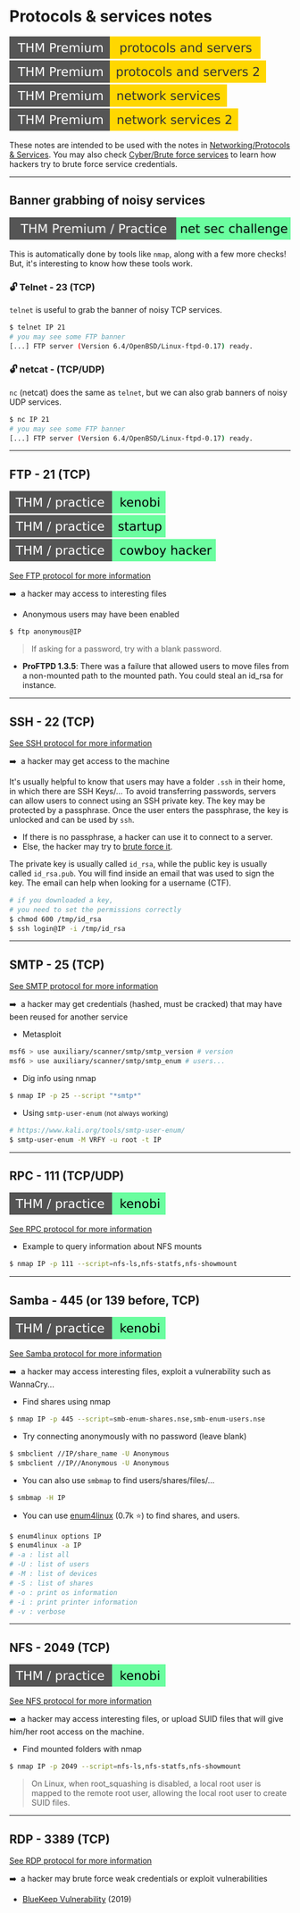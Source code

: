 # Protocols & services notes

[![protocolsandservers](../../_badges/thmp/protocolsandservers.svg)](https://tryhackme.com/room/protocolsandservers)
[![protocolsandservers2](../../_badges/thmp/protocolsandservers2.svg)](https://tryhackme.com/room/protocolsandservers2)
[![networkservices](../../_badges/thmp/networkservices.svg)](https://tryhackme.com/room/networkservices)
[![networkservices2](../../_badges/thmp/networkservices2.svg)](https://tryhackme.com/room/networkservices2)

These notes are intended to be used with the notes in [Networking/Protocols & Services](/it/networking/protocols/index.md). You may also check [Cyber/Brute force services](/cybersecurity/exploitation/services/bruteforce.md) to learn how hackers try to brute force service credentials.

<hr class="sep-both">

## Banner grabbing of noisy services

[![netsecchallenge](../../_badges/thmp-p/netsecchallenge.svg)](https://tryhackme.com/room/netsecchallenge)

This is automatically done by tools like `nmap`, along with a few more checks! But, it's interesting to know how these tools work.

<div class="row row-cols-md-2"><div>

### 🔓 Telnet - 23 (TCP)

`telnet` is useful to grab the banner of noisy TCP services.

```bash
$ telnet IP 21
# you may see some FTP banner
[...] FTP server (Version 6.4/OpenBSD/Linux-ftpd-0.17) ready.
```
</div><div>

### 🔓 netcat - (TCP/UDP)

`nc` (netcat) does the same as `telnet`, but we can also grab banners of noisy UDP services.

```bash
$ nc IP 21
# you may see some FTP banner
[...] FTP server (Version 6.4/OpenBSD/Linux-ftpd-0.17) ready.
```
</div></div>

<hr class="sep-both">

## FTP - 21 (TCP)

[![kenobi](../../_badges/thm-p/kenobi.svg)](https://tryhackme.com/room/kenobi)
[![startup](../../_badges/thm-p/startup.svg)](https://tryhackme.com/room/startup)
[![cowboyhacker](../../_badges/thm-p/cowboyhacker.svg)](https://tryhackme.com/room/cowboyhacker)

[See FTP protocol for more information](/it/networking/protocols/index.md#-ftp---21-tcp)

➡️&nbsp; a hacker may access to interesting files

<div class="row row-cols-md-2"><div>

* Anonymous users may have been enabled

```bash
$ ftp anonymous@IP
```

> If asking for a password, try with a blank password.
</div><div>

* **ProFTPD 1.3.5**: There was a failure that allowed users to move files from a non-mounted path to the mounted path. You could steal an id_rsa for instance.

</div></div>

<hr class="sep-both">

## SSH - 22 (TCP)

[See SSH protocol for more information](/it/networking/protocols/index.md#-ssh---22-tcp)

➡️&nbsp; a hacker may get access to the machine

<div class="row row-cols-md-2"><div>

It's usually helpful to know that users may have a folder `.ssh` in their home, in which there are SSH Keys/... To avoid transferring passwords, servers can allow users to connect using an SSH private key. The key may be protected by a passphrase. Once the user enters the passphrase, the key is unlocked and can be used by `ssh`.

* If there is no passphrase, a hacker can use it to connect to a server.
* Else, the hacker may try to [brute force it](/cybersecurity/random/crack_password/index.md#ssh-private-key---passphrase-cracking).
</div><div>

The private key is usually called `id_rsa`, while the public key is usually called `id_rsa.pub`. You will find inside an email that was used to sign the key. The email can help when looking for a username (CTF).

```bash
# if you downloaded a key, 
# you need to set the permissions correctly
$ chmod 600 /tmp/id_rsa
$ ssh login@IP -i /tmp/id_rsa
```
</div></div>

<hr class="sep-both">

## SMTP - 25 (TCP)

[See SMTP protocol for more information](/it/networking/protocols/index.md#-smtp---25-tcp)

➡️&nbsp; a hacker may get credentials (hashed, must be cracked) that may have been reused for another service

<div class="row row-cols-md-2"><div>

* Metasploit

```bash
msf6 > use auxiliary/scanner/smtp/smtp_version # version
msf6 > use auxiliary/scanner/smtp/smtp_enum # users...
```
</div><div>

* Dig info using nmap

```bash
$ nmap IP -p 25 --script "*smtp*"
```

* Using `smtp-user-enum` <small>(not always working)</small>

```bash
# https://www.kali.org/tools/smtp-user-enum/
$ smtp-user-enum -M VRFY -u root -t IP
```
</div></div>

<hr class="sep-both">

## RPC - 111 (TCP/UDP)

[![kenobi](../../_badges/thm-p/kenobi.svg)](https://tryhackme.com/room/kenobi)

[See RPC protocol for more information](/it/networking/protocols/index.md#-rpc---111-tcpudp)

<div class="row row-cols-md-2"><div>

* Example to query information about NFS mounts

```bash
$ nmap IP -p 111 --script=nfs-ls,nfs-statfs,nfs-showmount
```
</div><div>
</div></div>

<hr class="sep-both">

## Samba - 445 (or 139 before, TCP)

[![kenobi](../../_badges/thm-p/kenobi.svg)](https://tryhackme.com/room/kenobi)

[See Samba protocol for more information](/it/networking/protocols/index.md#-samba---445-or-139-before-tcp)

➡️&nbsp; a hacker may access interesting files, exploit a vulnerability such as WannaCry...

<div class="row row-cols-md-2"><div>

* Find shares using nmap

```bash
$ nmap IP -p 445 --script=smb-enum-shares.nse,smb-enum-users.nse
```

* Try connecting anonymously with no password (leave blank)

```bash
$ smbclient //IP/share_name -U Anonymous
$ smbclient //IP//Anonymous -U Anonymous
```
</div><div>

* You can also use `smbmap` to find users/shares/files/...

```bash
$ smbmap -H IP
```

* You can use [enum4linux](https://github.com/CiscoCXSecurity/enum4linux) (0.7k ⭐) to find shares, and users.

```bash
$ enum4linux options IP
$ enum4linux -a IP
# -a : list all
# -U : list of users
# -M : list of devices
# -S : list of shares
# -o : print os information
# -i : print printer information
# -v : verbose
```
</div></div>

<hr class="sep-both">

## NFS - 2049 (TCP)

[![kenobi](../../_badges/thm-p/kenobi.svg)](https://tryhackme.com/room/kenobi)

[See NFS protocol for more information](/it/networking/protocols/index.md#-nfs---2049-tcp)

➡️&nbsp; a hacker may access interesting files, or upload SUID files that will give him/her root access on the machine.

<div class="row row-cols-md-2"><div>

* Find mounted folders with nmap

```bash
$ nmap IP -p 2049 --script=nfs-ls,nfs-statfs,nfs-showmount
```
</div><div>

> On Linux, when root_squashing is disabled, a local root user is mapped to the remote root user, allowing the local root user to create SUID files.
</div></div>

<hr class="sep-both">

## RDP - 3389 (TCP)

[See RDP protocol for more information](/it/networking/protocols/index.md#-remote-desktop-protocol-rdp---3389-tcp)

➡️&nbsp; a hacker may brute force weak credentials or exploit vulnerabilities

* [BlueKeep Vulnerability](https://en.wikipedia.org/wiki/BlueKeep) (2019)
